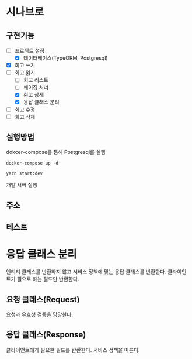 # 시나브로

## 구현기능

- [ ] 프로젝트 설정
    - [x] 데이터베이스(TypeORM, Postgresql)
- [x] 회고 쓰기
- [ ] 회고 읽기
    - [ ] 회고 리스트
    - [ ] 페이징 처리
    - [x] 회고 상세
    - [x] 응답 클래스 분리
- [ ] 회고 수정
- [ ] 회고 삭제

## 실행방법

dokcer-compose를 통해 Postgresql를 실행

```shell
docker-compose up -d
```

```shell
yarn start:dev
```

개발 서버 실행

## 주소

## 테스트

# 응답 클래스 분리

엔티티 클래스를 반환하지 않고 서비스 정책에 맞는 응답 클래스를 반환한다. 클라이언트가 필요로 하는 필드만 반환한다.

## 요청 클래스(Request)

요청과 유효성 검증을 담당한다.

## 응답 클래스(Response)

클라이언트에게 필요한 필드를 반환한다. 서비스 정책을 따른다.
